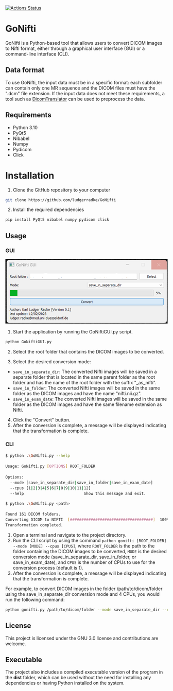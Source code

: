 [![Actions Status](https://github.com/ludgerradke/GoNifti/actions/workflows/python3.10.yml/badge.svg)](https://github.com/ludgerradke/GoNifti/actions/workflows/python3.10.yml/badge.svg)

# GoNifti
GoNifti is a Python-based tool that allows users to convert DICOM images to Nifti format, either through a graphical user interface (GUI) or a command-line interface (CLI).

## Data format
To use GoNifti, the input data must be in a specific format: each subfolder can contain only one MR sequence and the DICOM files must have the ".dcm" file extension. If the input data does not meet these requirements, a tool such as [DicomTranslator](https://github.com/ludgerradke/DICOM_Translator) can be used to preprocess the data.

## Requirements
- Python 3.10
- PyQt5
- Nibabel
- Numpy
- Pydicom
- Click

# Installation
1. Clone the GitHub repository to your computer
```bash
git clone https://github.com/ludgerradke/GoNifti
```
2. Install the required dependencies
```bash
pip install PyQt5 nibabel numpy pydicom click
```

## Usage
### GUI
![](/assets/img.png)
1. Start the application by running the GoNiftiGUI.py script.
```bash
python GoNiftiGUI.py
```
2. Select the root folder that contains the DICOM images to be converted.

3. Select the desired conversion mode:

- `save_in_separate_dir`: The converted Nifti images will be saved in a separate folder that is located in the same parent folder as the root folder and has the name of the root folder with the suffix "_as_nifti".
- `save_in_folder`: The converted Nifti images will be saved in the same folder as the DICOM images and have the name "nifti.nii.gz".
- `save_in_exam_date`: The converted Nifti images will be saved in the same folder as the DICOM images and have the same filename extension as Nifti.

4. Click the "Convert" button.
5. After the conversion is complete, a message will be displayed indicating that the transformation is complete.

### CLI
```bash
$ python .\GoNifti.py --help

Usage: GoNifti.py [OPTIONS] ROOT_FOLDER

Options:
  --mode [save_in_separate_dir|save_in_folder|save_in_exam_date]
  --cpus [1|2|3|4|5|6|7|8|9|10|11|12]
  --help                          Show this message and exit.
```

```bash
$ python .\GoNifti.py <path>

Found 161 DICOM folders.
Converting DICOM to NIFTI  [####################################]  100%          
Transformation completed.
```

1. Open a terminal and navigate to the project directory.
2. Run the CLI script by using the command `pathon gonifti [ROOT_FOLDER] --mode [MODE] --cpus [CPUS]`, where `ROOT_FOLDER` is the path to the folder containing the DICOM images to be converted, `MODE` is the desired conversion mode (save_in_separate_dir, save_in_folder, or save_in_exam_date), and `CPUS` is the number of CPUs to use for the conversion process (default is 1).
3. After the conversion is complete, a message will be displayed indicating that the transformation is complete.

For example, to convert DICOM images in the folder /path/to/dicom/folder using the save_in_separate_dir conversion mode and 4 CPUs, you would run the following command:
```bash
python gonifti.py /path/to/dicom/folder --mode save_in_separate_dir --cpus 4
```

## License
This project is licensed under the GNU 3.0 license and contributions are welcome.

## Executable
The project also includes a compiled executable version of the program in the **dist** folder, which can be used without the need for installing any dependencies or having Python installed on the system.